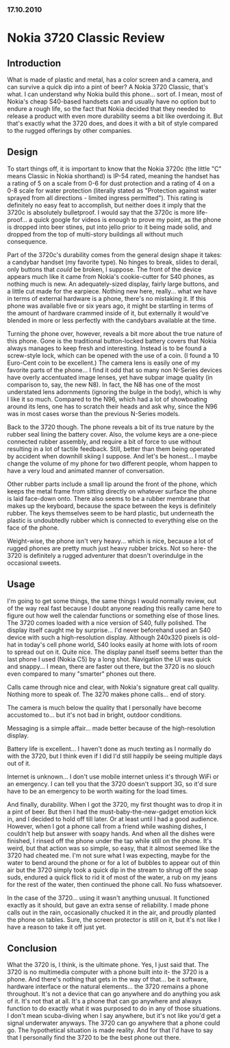 ### 17.10.2010

# Nokia 3720 Classic Review

## Introduction

What is made of plastic and metal, has a color screen and a camera, and can survive a quick dip into a pint of beer? A Nokia 3720 Classic, that's what. I can understand why Nokia build this phone... sort of. I mean, most of Nokia's cheap S40-based handsets can and usually have no option but to endure a rough life, so the fact that Nokia decided that they needed to release a product with even more durability seems a bit like overdoing it. But that's exactly what the 3720 does, and does it with a bit of style compared to the rugged offerings by other companies.

## Design

To start things off, it is important to know that the Nokia 3720c (the little "C" means Classic in Nokia shorthand) is IP-54 rated, meaning the handset has a rating of 5 on a scale from 0-6 for dust protection and a rating of 4 on a 0-8 scale for water protection (literally stated as "﻿﻿﻿﻿﻿﻿Protection against water sprayed from all directions - limited ingress permitted"). This rating is definitely no easy feat to accomplish, but neither does it imply that the 3720c is absolutely bulletproof. I would say that the 3720c is more life-proof... a quick google for videos is enough to prove my point, as the phone is dropped into beer stines, put into jello prior to it being made solid, and dropped from the top of multi-story buildings all without much consequence.

Part of the 3720c's durability comes from the general design shape it takes: a candybar handset (my favorite type). No hinges to break, slides to derail, only buttons that *could* be broken, I suppose. The front of the device appears much like it came from Nokia's cookie-cutter for S40 phones, as nothing much is new. An adequately-sized display, fairly large buttons, and a little cut made for the earpiece. Nothing new here, really... what we have in terms of external hardware is a phone, there's no mistaking it. If this phone was available five or six years ago, it might be startling in terms of the amount of hardware crammed inside of it, but externally it would've blended in more or less perfectly with the candybars available at the time.

Turning the phone over, however, reveals a bit more about the true nature of this phone. Gone is the traditional button-locked battery covers that Nokia always manages to keep fresh and interesting. Instead is to be found a screw-style lock, which can be opened with the use of a coin. (I found a 10 Euro-Cent coin to be excellent.) The camera lens is easily one of my favorite parts of the phone... I find it odd that so many non N-Series devices have overly accentuated image lenses, yet have subpar image quality (in comparison to, say, the new N8). In fact, the N8 has one of the most understated lens adornments (ignoring the bulge in the body), which is why I like it so much. Compared to the N96, which had a lot of showboating around its lens, one has to scratch their heads and ask why, since the N96 was in most cases worse than the previous N-Series models.

Back to the 3720 though. The phone reveals a bit of its true nature by the rubber seal lining the battery cover. Also, the volume keys are a one-piece connected rubber assembly, and require a bit of force to use without resulting in a lot of tactile feedback. Still, better than them being operated by accident when downhill skiing I suppose. And let's be honest... I maybe change the volume of my phone for two different people, whom happen to have a very loud and animated manner of conversation.

Other rubber parts include a small lip around the front of the phone, which keeps the metal frame from sitting directly on whatever surface the phone is laid face-down onto. There also seems to be a rubber membrane that makes up the keyboard, because the space between the keys is definitely rubber. The keys themselves seem to be hard plastic, but underneath the plastic is undoubtedly rubber which is connected to everything else on the face of the phone.

Weight-wise, the phone isn't very heavy... which is nice, because a lot of rugged phones are pretty much just heavy rubber bricks. Not so here- the 3720 is definitely a rugged adventurer that doesn't overindulge in the occasional sweets.

## Usage

I'm going to get some things, the same things I would normally review, out of the way real fast because I doubt anyone reading this really came here to figure out how well the calendar functions or something else of those lines. The 3720 comes loaded with a nice version of S40, fully polished. The display itself caught me by surprise... I'd never beforehand used an S40 device with such a high-resolution display. Although 240x320 pixels is old-hat in today's cell phone world, S40 looks easily at home with lots of room to spread out on it. Quite nice. The display panel itself seems better than the last phone I used (Nokia C5) by a long shot. Navigation the UI was quick and snappy... I mean, there are faster out there, but the 3720 is no slouch even compared to many "smarter" phones out there.

Calls came through nice and clear, with Nokia's signature great call quality. Nothing more to speak of. The 3270 makes phone calls... end of story.

The camera is much below the quality that I personally have become accustomed to... but it's not bad in bright, outdoor conditions.

Messaging is a simple affair... made better because of the high-resolution display.

Battery life is excellent... I haven't done as much texting as I normally do with the 3720, but I think even if I did I'd still happily be seeing multiple days out of it.

Internet is unknown... I don't use mobile internet unless it's through WiFi or an emergency. I can tell you that the 3720 doesn't support 3G, so it'd sure have to be an emergency to be worth waiting for the load times.

And finally, durability. When I got the 3720, my first thought was to drop it in a pint of beer. But then I had the must-baby-the-new-gadget emotion kick in, and I decided to hold off till later. Or at least until I had a good audience. However, when I got a phone call from a friend while washing dishes, I couldn't help but answer with soapy hands. And when all the dishes were finished, I rinsed off the phone under the tap while still on the phone. It's weird, but that action was so simple, so easy, that it almost seemed like the 3720 had cheated me. I'm not sure what I was expecting, maybe for the water to bend around the phone or for a lot of bubbles to appear out of thin air but the 3720 simply took a quick dip in the stream to shrug off the soap suds, endured a quick flick to rid it of most of the water, a rub on my jeans for the rest of the water, then continued the phone call. No fuss whatsoever.

In the case of the 3720... using it wasn't anything unusual. It functioned exactly as it should, but gave an extra sense of reliability. I made phone calls out in the rain, occasionally chucked it in the air, and proudly planted the phone on tables. Sure, the screen protector is still on it, but it's not like I have a reason to take it off just yet.

## Conclusion

What the 3720 is, I think, is the ultimate phone. Yes, I just said that. The 3720 is no multimedia computer with a phone built into it- the 3720 is a phone. And there's nothing that gets in the way of that... be it software, hardware interface or the natural elements... the 3720 remains a phone throughout. It's not a device that can go anywhere and do anything you ask of it. It's not that at all. It's a phone that can go anywhere and always function to do exactly what it was purposed to do in any of those situations. I don't mean scuba-diving when I say anywhere, but it's not like you'd get a signal underwater anyways. The 3720 can go anywhere that a phone could go. The hypothetical situation is made reality. And for that I'd have to say that I personally find the 3720 to be the best phone out there.